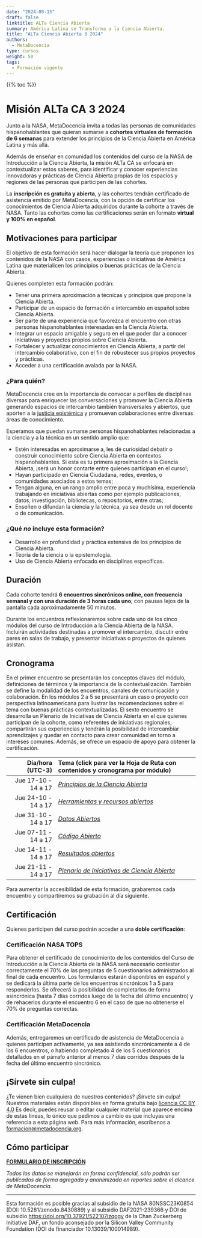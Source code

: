 ```yaml
---
date: "2024-08-15"
draft: false
linktitle: ALTa Ciencia Abierta
summary: América Latina se Transforma a la Ciencia Abierta. 
title: "ALTa Ciencia Abierta 3 2024"
authors:
  - MetaDocencia
type: cursos
weight: 50
tags:
  - Formación vigente
---
```


{{% toc %}}

# Misión ALTa CA 3 2024

Junto a la NASA, MetaDocencia invita a todas las personas de comunidades hispanohablantes que quieran sumarse a **cohortes virtuales de formación de 6 semanas** para extender los principios de la Ciencia Abierta en América Latina y más allá. 

Además de enseñar en comunidad los contenidos del curso de la NASA de Introducción a la Ciencia Abierta, la misión ALTa CA se enfocará en contextualizar estos saberes, para identificar y conocer experiencias innovadoras y prácticas de Ciencia Abierta propias de los espacios y regiones de las personas que participen de las cohortes. 

La **inscripción es gratuita y abierta**, y las cohortes tendrán certificado de asistencia emitido por MetaDocencia, con la opción de certificar los conocimientos de Ciencia Abierta adquiridos durante la cohorte a través de NASA. Tanto las cohortes como las certificaciones serán en formato **virtual y 100% en español**.

## Motivaciones para participar

El objetivo de esta formación será hacer dialogar la teoría que proponen los contenidos de la NASA con casos, experiencias o iniciativas de América Latina que materialicen los principios o buenas prácticas de la Ciencia Abierta. 

Quienes completen esta formación podrán:
- Tener una primera aproximación a técnicas y principios que propone la Ciencia Abierta.
- Participar de un espacio de formación e intercambio en español sobre Ciencia Abierta.
- Ser parte de una experiencia que favorezca el encuentro con otras personas hispanohablantes interesadas en la Ciencia Abierta.
- Integrar un espacio amigable y seguro en el que poder dar a conocer iniciativas y proyectos propios sobre Ciencia Abierta.
- Fortalecer y actualizar conocimientos en Ciencia Abierta, a partir del intercambio colaborativo, con el fin de robustecer sus propios proyectos y prácticas.
- Acceder a una certificación avalada por la NASA.

### ¿Para quién?
MetaDocencia cree en la importancia de convocar a perfiles de disciplinas diversas para enriquecer las conversaciones y promover la Ciencia Abierta generando espacios de intercambio también transversales y abiertos, que aporten a la [justicia epistémica](https://dialnet.unirioja.es/servlet/articulo?codigo=8022184) y promuevan colaboraciones entre diversas áreas de conocimiento.

Esperamos que puedan sumarse personas hispanohablantes relacionadas a la ciencia y a la técnica en un sentido amplio que:

- Estén interesadas en aproximarse a, les dé curiosidad debatir o construir conocimiento sobre Ciencia Abierta en contextos hispanohablantes. Si esta es tu primera aproximación a la Ciencia Abierta, ¡será un honor contarte entre quienes participan en el curso!;
- Hayan participado en Ciencia Ciudadana, redes, eventos, o comunidades asociados a estos temas;
- Tengan alguna, en un rango amplio entre poca y muchísima, experiencia trabajando en  iniciativas abiertas como por ejemplo publicaciones, datos, investigación, bibliotecas, o repositorios, entre otras;
- Enseñen o difundan la ciencia y la técnica, ya sea desde un rol docente o de comunicación.

### ¿Qué *no* incluye esta formación?
- Desarrollo en profundidad y práctica extensiva de los principios de Ciencia Abierta.
- Teoría de la ciencia o la epistemología.
- Uso de Ciencia Abierta enfocado en disciplinas específicas.

## Duración
Cada cohorte tendrá **6 encuentros sincrónicos online, con frecuencia semanal y con una duración de 3 horas cada uno**, con pausas lejos de la pantalla cada aproximadamente 50 minutos.

Durante los encuentros reflexionaremos sobre cada uno de los cinco módulos del curso de Introducción a la Ciencia Abierta de la NASA. Incluirán actividades destinadas a promover el intercambio, discutir entre pares en salas de trabajo, y presentar iniciativas o proyectos de quienes asistan.

## Cronograma
En el primer encuentro se presentarán los conceptos claves del módulo, definiciones de términos y la importancia de la contextualización. También se define la modalidad de los encuentros, canales de comunicación y colaboración. En los módulos 2 a 5 se presentará un caso o proyecto con perspectiva latinoamericana para ilustrar las recomendaciones sobre el tema con buenas prácticas contextualizadas. El sexto encuentro se desarrolla un Plenario de Iniciativas de Ciencia Abierta  en el que quienes participan de la cohorte, como referentes de iniciativas regionales, compartirán sus experiencias y tendrán la posibilidad de intercambiar aprendizajes y quedar en contacto para crear comunidad en torno a intereses comunes. Además, se ofrece un espacio de apoyo para obtener la certificación.

|  Día/hora (UTC-3) | Tema (click para ver la Hoja de Ruta con contenidos y cronograma por módulo) |
| ---:  | :----------- |
|Jue 17-10 - 14 a 17 | [*Principios de la Ciencia Abierta*](https://www.metadocencia.org/alta-ca/modulo_1/) | 
|Jue 24-10 - 14 a 17 | [*Herramientas y recursos abiertos*](https://www.metadocencia.org/alta-ca/modulo_2/) | 
|Jue 31-10 - 14 a 17 | [*Datos Abiertos*](https://www.metadocencia.org/alta-ca/modulo_3/) |
|Jue 07-11 - 14 a 17 | [*Código Abierto*](https://www.metadocencia.org/alta-ca/modulo_4/) |
|Jue 14-11 - 14 a 17 | [*Resultados abiertos*](https://www.metadocencia.org/alta-ca/modulo_5/) |
|Jue 21-11 - 14 a 17 | [*Plenario de Iniciativas de Ciencia Abierta*](https://www.metadocencia.org/alta-ca/modulo_6/) |

Para aumentar la accesibilidad de esta formación, grabaremos cada encuentro y compartiremos su grabación al día siguiente. 

## Certificación
Quienes participen del curso podrán acceder a una **doble certificación**: 

### Certificación NASA TOPS
Para obtener el certificado de conocimiento de los contenidos del Curso de Introducción a la Ciencia Abierta de la NASA será necesario contestar correctamente el 70% de las preguntas de 5 cuestionarios administrados al final de cada encuentro. Los formularios estarán disponibles en español y se dedicará la última parte de los encuentros sincrónicos 1 a 5 para responderlos. Se ofrecerá la posibilidad de completarlos de forma asincrónica (hasta 7 días corridos luego de la fecha del último encuentro) y de rehacerlos durante el encuentro 6 en el caso de que no obtenerse el 70% de preguntas correctas.

### Certificación MetaDocencia
Además, entregaremos un certificado de asistencia de MetaDocencia a quienes participen activamente, ya sea asistiendo sincrónicamente a 4 de los 6 encuentros, o habiendo completado 4 de los 5 cuestionarios detallados en el párrafo anterior al menos 7 días corridos después de la fecha del último encuentro sincrónico.


## ¡Sírvete sin culpa!
¿Te vienen bien cualquiera de nuestros contenidos? ¡Sírvete sin culpa! Nuestros materiales están disponibles en forma gratuita bajo [licencia CC BY 4.0](https://creativecommons.org/licenses/by/4.0/deed.es) Es decir, puedes reusar o editar cualquier material que aparece encima de estas líneas, lo único que pedimos a cambio es que incluyas una referencia a esta página web. Para más información, escríbenos a formacion@metadocencia.org.

## Cómo participar

**[FORMULARIO DE INSCRIPCIÓN](https://docs.google.com/forms/d/e/1FAIpQLSdVAaIsWEBinh7v-lptjON6G9XlEOZULp3wwfmXHYAfK7U5_w/viewform)** 

*Todos los datos se manejarán en forma confidencial, sólo podrán ser publicados de forma agregada y anonimizada en reportes sobre el alcance de MetaDocencia.*

---

Esta formación es posible gracias al subsidio de la NASA 80NSSC23K0854 (DOI: 10.5281/zenodo.8430889) y al subsidio DAF2021-239366 y DOI de subsidio https://doi.org/10.37921/522107izqogv de la Chan Zuckerberg Initiative DAF, un fondo aconsejado por la Silicon Valley Community Foundation (DOI de financiador 10.13039/100014989).
